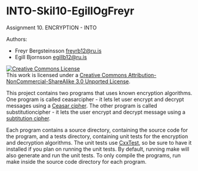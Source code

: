 INTO-Skil10-EgillOgFreyr
========================

Assignment 10. ENCRYPTION - INTO

Authors:
* Freyr Bergsteinsson <freyrb12@ru.is>
* Egill Bjornsson <egillb12@ru.is>

<a rel="license" href="http://creativecommons.org/licenses/by-nc-sa/3.0/deed.en_US"><img alt="Creative Commons License" style="border-width:0" src="http://i.creativecommons.org/l/by-nc-sa/3.0/88x31.png" /></a><br />This work is licensed under a <a rel="license" href="http://creativecommons.org/licenses/by-nc-sa/3.0/deed.en_US">Creative Commons Attribution-NonCommercial-ShareAlike 3.0 Unported License</a>.

This project contains two programs that uses known encryption algorithms. One program is called ceasarcipher - it lets let user encrypt and decrypt messages using a [Ceasar cipher](http://en.wikipedia.org/wiki/Caesar_cipher). The other program is called substitutioncipher - it lets the user encrypt and decrypt message using a [subtitution cipher](http://en.wikipedia.org/wiki/Keyword_cipher).

Each program contains a source directory, containing the source code for the program, and a tests directory, containing unit tests for the encryption and decryption algorithms. The unit tests use [CxxTest](http://cxxtest.com/), so be sure to have it installed if you plan on running the unit tests. By default, running make will also generate and run the unit tests. To only compile the programs, run make inside the source code directory for each program.

